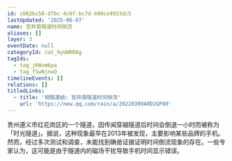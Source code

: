 ```yaml
---
id: c002bc50-d7bc-4c6f-bc7d-600ce4933dc5
lastUpdated: '2025-06-07'
name: 官井南隧道时间倒流
aliases: []
layer: 3
eventDate: null
categoryId: cat_9yUWRRAg
tagIds:
  - tag_jKWvm6pa
  - tag_fSwNjnwQ
timelineEvents: []
relations: []
titledLinks:
  - title: '相關連結: 官井南隧道时间倒流'
    url: 'https://new.qq.com/rain/a/20220309A0D2GP00'
---
```

贵州遵义市红花岗区的一个隧道，因传闻穿越隧道后时间会倒退一小时而被称为「时光隧道」。据说，这种现象最早在2013年被发现，主要影响某些品牌的手机。 然而，经过多次测试和调查，未能找到确凿证据证明时间倒流现象的存在。一些专家认为，这可能是由于隧道内的磁场干扰导致手机时间显示错误。
